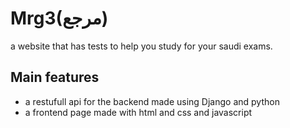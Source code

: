 # Mrg3(مرجع)

a website that has tests to help you study for your saudi exams.

## Main features 

- a restufull api for the backend made using Django and python
- a frontend page made with html and css and javascript


